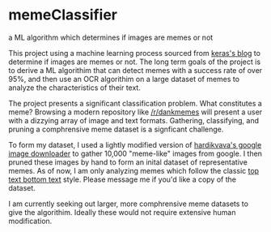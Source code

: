 # memeClassifier
a ML algorithm which determines if images are memes or not

This project using a machine learning process sourced from [keras's blog](https://blog.keras.io/building-powerful-image-classification-models-using-very-little-data.html) to determine if images are memes or not. 
The long term goals of the project is to derive a ML algorithim that can detect memes with a success rate of over 95%, and then use an OCR algorithim on a large dataset of memes to analyze the characteristics of their text.

The project presents a significant classification problem. What constitutes a meme? Browsing a modern repository like [/r/dankmemes](https://www.reddit.com/r/dankmemes/) will present a user with a dizzying array of image
and text formats. Gathering, classifying, and pruning a comphrensive meme dataset is a signficant challenge.

To form my dataset, I used a lightly modified version of [hardikvava's google image downloader](https://github.com/hardikvasa/google-images-download) to gather 10,000 "meme-like" images from google. I then pruned these images by hand
to form an inital dataset of representative memes. As of now, I am only analyzing memes which follow the classic [top text bottom text](https://imgflip.com/memegenerator) style. Please message me if you'd like a copy of the dataset.

I am currently seeking out larger, more comphrensive meme datasets to give the algorithim. Ideally these would not require extensive human modification.  





